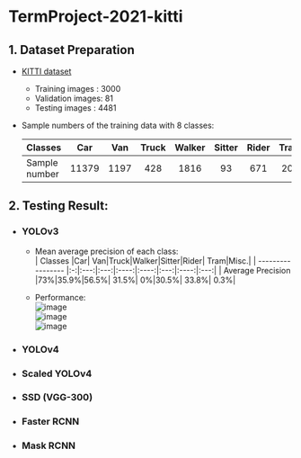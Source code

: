 # TermProject-2021-kitti  

## 1. Dataset Preparation    
- [KITTI dataset](https://drive.google.com/drive/folders/1f47HB5gLQDElIAf600SX-VtrX58i7SpU?usp=sharing)  
    - Training images  : 3000  
    - Validation images: 81  
    - Testing images   : 4481  

- Sample numbers of the training data with 8 classes:  

    |   Classes     |  Car   | Van|Truck|Walker|Sitter|Rider|Tram|Misc.|
    | ------------- |:------:|:--:|:---:|:----:|:----:|:---:|:--:|:---:|
    | Sample number |   11379|1197|  428|  1816|    93|  671| 208|  428|
    

## 2. Testing Result:
- ### YOLOv3
  - Mean average precision of each class:  
    |   Classes         |Car|  Van|Truck|Walker|Sitter|Rider|  Tram|Misc.|
    | ----------------- |:-:|:---:|:---:|:----:|:----:|:---:|:----:|:---:|
    | Average Precision |73%|35.9%|56.5%| 31.5%|    0%|30.5%| 33.8%| 0.3%|  
    
  - Performance:  
    ![image](https://github.com/FanChiMao/TermProject-2021-kitti/blob/main/figures/v3_1.jpg)  
    ![image](https://github.com/FanChiMao/TermProject-2021-kitti/blob/main/figures/v3_2.jpg)  
    ![image](https://github.com/FanChiMao/TermProject-2021-kitti/blob/main/figures/v3_3.jpg)  
    
- ### YOLOv4
- ### Scaled YOLOv4
- ### SSD (VGG-300)
- ### Faster RCNN
- ### Mask RCNN
